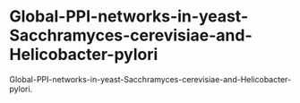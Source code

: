 # Global-PPI-networks-in-yeast-Sacchramyces-cerevisiae-and-Helicobacter-pylori
Global-PPI-networks-in-yeast-Sacchramyces-cerevisiae-and-Helicobacter-pylori.
